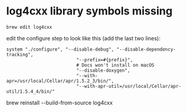 # log4cxx library symbols missing
```
brew edit log4cxx
```

edit the configure step to look like this (add the last two lines):

```
system "./configure", "--disable-debug", "--disable-dependency-tracking",
                          "--prefix=#{prefix}",
                          # Docs won't install on macOS
                          "--disable-doxygen",
                          "--with-apr=/usr/local/Cellar/apr/1.5.2_3/bin/",
                          "--with-apr-util=/usr/local/Cellar/apr-util/1.5.4_4/bin/"
```

brew reinstall --build-from-source log4cxx
